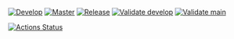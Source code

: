 [![Develop](https://github.com/ubiuser/try_git/actions/workflows/develop.yaml/badge.svg?branch=develop)](https://github.com/ubiuser/try_git/actions/workflows/develop.yaml)
[![Master](https://github.com/ubiuser/try_git/actions/workflows/master.yaml/badge.svg?branch=master)](https://github.com/ubiuser/try_git/actions/workflows/master.yaml)
[![Release](https://github.com/ubiuser/try_git/actions/workflows/release.yaml/badge.svg?branch=master)](https://github.com/ubiuser/try_git/actions/workflows/release.yaml)
[![Validate develop](https://github.com/ubiuser/try_git/actions/workflows/validate.yaml/badge.svg?branch=develop)](https://github.com/ubiuser/try_git/actions/workflows/validate.yaml)
[![Validate main](https://github.com/ubiuser/try_git/actions/workflows/validate.yaml/badge.svg?branch=master)](https://github.com/ubiuser/try_git/actions/workflows/validate.yaml)

[![Actions Status](https://github.com/ubiuser/try_git/workflows/Develop/badge.svg)](https://github.com/ubiuser/try_git/actions/workflows/develop.yaml)
